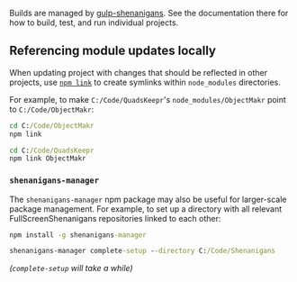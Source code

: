 Builds are managed by [gulp-shenanigans](https://github.com/FullScreenShenanigans/gulp-shenanigans/).
See the documentation there for how to build, test, and run individual projects.

## Referencing module updates locally

When updating project with changes that should be reflected in other projects, use [`npm link`](https://docs.npmjs.com/cli/link) to create symlinks within `node_modules` directories.

For example, to make `C:/Code/QuadsKeepr`'s `node_modules/ObjectMakr` point to `C:/Code/ObjectMakr`:

```cmd
cd C:/Code/ObjectMakr
npm link

cd C:/Code/QuadsKeepr
npm link ObjectMakr
```

### `shenanigans-manager`

The `shenanigans-manager` npm package may also be useful for larger-scale package management.
For example, to set up a directory with all relevant FullScreenShenanigans repositories linked to each other:

```cmd
npm install -g shenanigans-manager

shenanigans-manager complete-setup --directory C:/Code/Shenanigans
```

*(`complete-setup` will take a while)*
